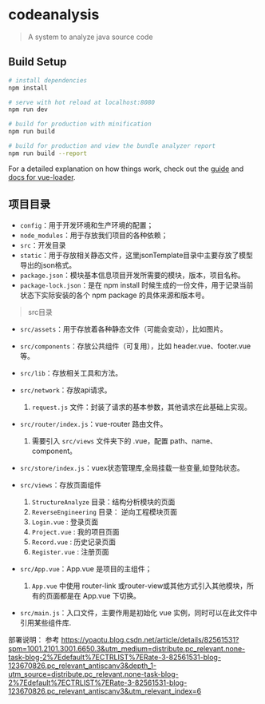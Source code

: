 # codeanalysis

> A system to analyze java source code

## Build Setup

``` bash
# install dependencies
npm install

# serve with hot reload at localhost:8080
npm run dev

# build for production with minification
npm run build

# build for production and view the bundle analyzer report
npm run build --report
```

For a detailed explanation on how things work, check out the [guide](http://vuejs-templates.github.io/webpack/) and [docs for vue-loader](http://vuejs.github.io/vue-loader).


## 项目目录
- `config`：用于开发环境和生产环境的配置；
- `node_modules`：用于存放我们项目的各种依赖；
- `src`：开发目录
- `static`：用于存放相关静态文件，这里jsonTemplate目录中主要存放了模型导出的json格式。
- `package.json`：模块基本信息项目开发所需要的模块，版本，项目名称。
- `package-lock.json`：是在 npm install 时候生成的一份文件，用于记录当前状态下实际安装的各个 npm package 的具体来源和版本号。

> src目录

- `src/assets`：用于存放着各种静态文件（可能会变动），比如图片。
- `src/components`：存放公共组件（可复用），比如 header.vue、footer.vue等。
- `src/lib`：存放相关工具和方法。
- `src/network`：存放api请求。
  1. `request.js` 文件：封装了请求的基本参数，其他请求在此基础上实现。

- `src/router/index.js`：vue-router 路由文件。
  1. 需要引入 `src/views` 文件夹下的 .vue，配置 path、name、component。

- `src/store/index.js`：vuex状态管理库,全局挂载一些变量,如登陆状态。

- `src/views`：存放页面组件
  1. `StructureAnalyze` 目录：结构分析模块的页面
  2. `ReverseEngineering` 目录： 逆向工程模块页面
  3. `Login.vue` : 登录页面
  4. `Project.vue` : 我的项目页面
  5. `Record.vue` : 历史记录页面
  6. `Register.vue` : 注册页面

- `src/App.vue`：App.vue 是项目的主组件；
  1. `App.vue` 中使用 router-link 或router-view或其他方式引入其他模块，所有的页面都是在 App.vue 下切换。

- `src/main.js`：入口文件，主要作用是初始化 vue 实例，同时可以在此文件中引用某些组件库.

部署说明：
参考
https://yoaotu.blog.csdn.net/article/details/82561531?spm=1001.2101.3001.6650.3&utm_medium=distribute.pc_relevant.none-task-blog-2%7Edefault%7ECTRLIST%7ERate-3-82561531-blog-123670826.pc_relevant_antiscanv3&depth_1-utm_source=distribute.pc_relevant.none-task-blog-2%7Edefault%7ECTRLIST%7ERate-3-82561531-blog-123670826.pc_relevant_antiscanv3&utm_relevant_index=6